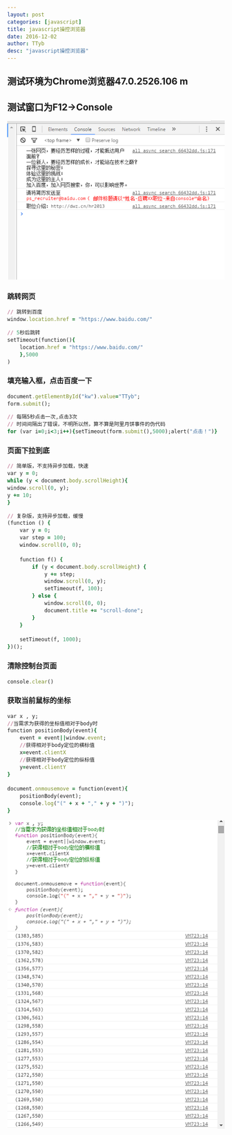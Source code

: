```yaml
---
layout: post
categories: [javascript]
title: javascript操控浏览器
date: 2016-12-02
author: TTyb
desc: "javascript操控浏览器"
---
```


## 测试环境为Chrome浏览器47.0.2526.106 m

## 测试窗口为F12->Console

<p style="text-align:center"><img src="/static/postimage/javascrip/browser/996148-20161202144437974-1464200438.png" class="img-responsive center-block"/></p>

### 跳转网页

~~~ruby
// 跳转到百度
window.location.href = "https://www.baidu.com/"
~~~


~~~ruby
// 5秒后跳转
setTimeout(function(){
    location.href = "https://www.baidu.com/"
    },5000
)
~~~

### 填充输入框，点击百度一下

~~~ruby
document.getElementById("kw").value="TTyb";
form.submit();
~~~


~~~ruby
// 每隔5秒点击一次,点击3次
// 时间间隔出了错误，不明所以然，算不算是阿里月饼事件的伪代码
for (var i=0;i<3;i++){setTimeout(form.submit(),5000);alert("点击！")}
~~~

### 页面下拉到底

~~~ruby
// 简单版，不支持异步加载，快速
var y = 0;
while (y < document.body.scrollHeight){
window.scroll(0, y);
y += 10;
}
~~~


~~~ruby
// 复杂版，支持异步加载，缓慢
(function () {
    var y = 0;
    var step = 100;
    window.scroll(0, 0);

    function f() {
        if (y < document.body.scrollHeight) {
            y += step;
            window.scroll(0, y);
            setTimeout(f, 100);
        } else {
            window.scroll(0, 0);
            document.title += "scroll-done";
        }
    }

    setTimeout(f, 1000);
})();
~~~

### 清除控制台页面

~~~ruby
console.clear()
~~~

### 获取当前鼠标的坐标

~~~ruby
var x , y;
//当需求为获得的坐标值相对于body时
function positionBody(event){
	event = event||window.event;
	//获得相对于body定位的横标值
	x=event.clientX
	//获得相对于body定位的纵标值
	y=event.clientY
}

document.onmousemove = function(event){
	positionBody(event);
    console.log("(" + x + "," + y + ")");
}
~~~

<p style="text-align:center"><img src="/static/postimage/javascrip/browser/996148-20161202161520724-1585121090.png" class="img-responsive center-block"/></p>